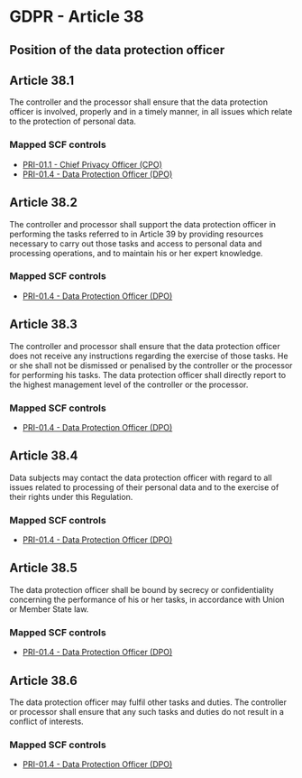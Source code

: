 # GDPR - Article 38
## Position of the data protection officer


## Article 38.1
The controller and the processor shall ensure that the data protection officer is involved, properly and in a timely manner, in all issues which relate to the protection of personal data.

### Mapped SCF controls
- [PRI-01.1 - Chief Privacy Officer (CPO)](../scf/pri-011-chiefprivacyofficercpo.md)
- [PRI-01.4 - Data Protection Officer (DPO)](../scf/pri-014-dataprotectionofficerdpo.md)

## Article 38.2
The controller and processor shall support the data protection officer in performing the tasks referred to in Article 39 by providing resources necessary to carry out those tasks and access to personal data and processing operations, and to maintain his or her expert knowledge.

### Mapped SCF controls
- [PRI-01.4 - Data Protection Officer (DPO)](../scf/pri-014-dataprotectionofficerdpo.md)

## Article 38.3
The controller and processor shall ensure that the data protection officer does not receive any instructions regarding the exercise of those tasks. He or she shall not be dismissed or penalised by the controller or the processor for performing his tasks. The data protection officer shall directly report to the highest management level of the controller or the processor.

### Mapped SCF controls
- [PRI-01.4 - Data Protection Officer (DPO)](../scf/pri-014-dataprotectionofficerdpo.md)

## Article 38.4
Data subjects may contact the data protection officer with regard to all issues related to processing of their personal data and to the exercise of their rights under this Regulation.

### Mapped SCF controls
- [PRI-01.4 - Data Protection Officer (DPO)](../scf/pri-014-dataprotectionofficerdpo.md)

## Article 38.5
The data protection officer shall be bound by secrecy or confidentiality concerning the performance of his or her tasks, in accordance with Union or Member State law.

### Mapped SCF controls
- [PRI-01.4 - Data Protection Officer (DPO)](../scf/pri-014-dataprotectionofficerdpo.md)

## Article 38.6
The data protection officer may fulfil other tasks and duties. The controller or processor shall ensure that any such tasks and duties do not result in a conflict of interests.

### Mapped SCF controls
- [PRI-01.4 - Data Protection Officer (DPO)](../scf/pri-014-dataprotectionofficerdpo.md)
